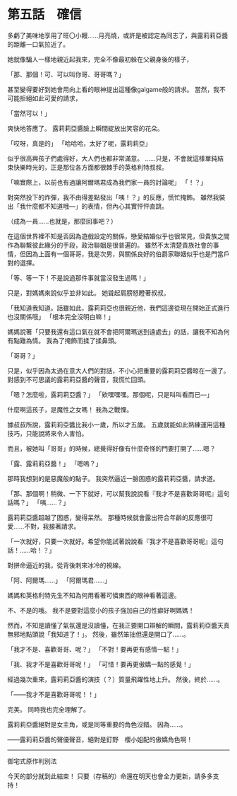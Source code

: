 # 第五話　確信

多虧了美味地享用了旺〇小饅……月亮燒，或許是被認定為同志了，與露莉莉亞醬的距離一口氣拉近了。

她就像騙人一樣地親近起我來，完全不像最初躲在父親身後的樣子，

「那、那個！可、可以叫你哥、哥哥嗎？」

甚至變得要好到她會用向上看的眼神提出這種像galgame般的請求。
當然，我不可能拒絕如此可愛的請求，

「當然可以！」

爽快地答應了。
露莉莉亞醬臉上瞬間綻放出笑容的花朵。

「哎呀，真是的」
「哈哈哈，太好了呢，露莉莉亞」

似乎很高興孩子們處得好，大人們也都非常滿意。
……只是，不會就這樣單純結束快樂時光的，正是那位各方面都很棘手的英格利特叔叔。

「嘛實際上，以前也有過讓阿爾瑪君成為我們家一員的討論呢」
「！？」

對突然投下的炸彈，我不由得差點發出「咦！？」的反應，慌忙掩飾。
雖然我裝出「我什麼都不知道哦—」的表情，但內心其實怦怦直跳。

（成為一員……也就是，那麼回事吧？）

在這個世界裡不知是否因為遊戲設定的關係，戀愛結婚似乎也很常見，但貴族之間作為聯繫彼此緣分的手段，政治聯姻是很普遍的。
雖然不太清楚貴族社會的事情，但因為上面有一個哥哥，我是次男，與關係良好的伯爵家聯姻似乎也是門當戶對的選擇。

「等、等一下！不是說過那件事就當沒發生過嗎！」

只是，對媽媽來說似乎並非如此。
她聳起肩膀怒瞪著叔叔。

「我知道我知道。話雖如此，露莉莉亞也很親近他，我們這邊從現在開始正式進行也沒關係哦」
「根本完全沒明白嘛！」

媽媽說著「只要我還有這口氣在就不會把阿爾瑪送到遠處去」的話，讓我不知為何有點難為情。
我為了掩飾而揉了揉鼻頭。

「哥哥？」

只是，似乎因為太過在意大人們的對話，不小心把重要的露莉莉亞醬晾在一邊了。
對感到不可思議的露莉莉亞醬的聲音，我慌忙回頭。

「嗯？怎麼啦，露莉莉亞醬？」
「欸嘿嘿嘿。那個呢，只是叫叫看而已—」

什麼啊這孩子，是魔性之女嗎！
我為之戰慄。

據叔叔所說，露莉莉亞醬比我小一歲，所以才五歲。
五歲就能如此熟練運用這種技巧，只能說將來令人害怕。

而且，被她叫「哥哥」的時候，總覺得好像有什麼奇怪的門要打開了……嗯？

「露、露莉莉亞醬！」
「嗯嗚？」

那時我想到的是惡魔般的點子。
我突然逼近一臉困惑的露莉莉亞醬，請求道。

「那、那個啊！稍微、一下下就好，可以幫我說說看『我才不是喜歡哥哥呢』這句話嗎？」
「咦……？」

露莉莉亞醬超越了困惑，變得呆然。
那種時候就會露出符合年齡的反應很可愛……不對，我接著請求。

「一次就好，只要一次就好。希望你能試著說說看『我才不是喜歡哥哥呢』這句話！……哈！？」

對拼命逼近的我，從背後刺來冰冷的視線。

「阿、阿爾瑪……」
「阿爾瑪君……」

媽媽和英格利特先生不知為何用看著可憐東西的眼神看著這邊。

不、不是的哦。
我不是要對這麼小的孩子強加自己的性癖好啊媽媽！

然而，不知是讀懂了氣氛還是沒讀懂，在我正要開口辯解的瞬間，露莉莉亞醬天真無邪地點頭說「我知道了！」。
然後，雖然笨拙但還是開口了……。

「我才不是、喜歡哥哥、呢？」
「不對！要再更有感情一點！」

「我、我才不是喜歡哥哥呢！」
「可惜！要再更傲嬌一點的感覺！」

經過幾次重來，露莉莉亞醬的演技（？）質量飛躍性地上升。
然後，終於……。

「――我才不是喜歡哥哥呢！！」

完美。
同時我也完全理解了。

露莉莉亞醬絕對是女主角，或是同等重要的角色沒錯。
因為……。

――露莉莉亞醬的聲優聲音，絕對是釘野　櫻小姐配的傲嬌角色啊！

---

御宅式原作判別法

今天的部分就到此結束！
只要（存稿的）命還在明天也會全力更新，請多多支持！